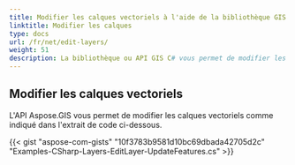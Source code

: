 ```yaml
---
title: Modifier les calques vectoriels à l'aide de la bibliothèque GIS C#
linktitle: Modifier les calques
type: docs
url: /fr/net/edit-layers/
weight: 51
description: La bibliothèque ou API GIS C# vous permet de modifier les calques vectoriels comme illustré dans l'extrait de code fourni dans cet article.
---
```


## **Modifier les calques vectoriels**
L'API Aspose.GIS vous permet de modifier les calques vectoriels comme indiqué dans l'extrait de code ci-dessous.

{{< gist "aspose-com-gists" "10f3783b9581d10bc69dbada42705d2c" "Examples-CSharp-Layers-EditLayer-UpdateFeatures.cs" >}}
